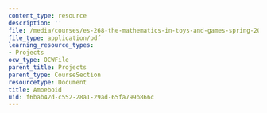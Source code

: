```yaml
---
content_type: resource
description: ''
file: /media/courses/es-268-the-mathematics-in-toys-and-games-spring-2010/f6bab42dc55228a129ad65fa799b866c_MITES_268S10_amoeba.pdf
file_type: application/pdf
learning_resource_types:
- Projects
ocw_type: OCWFile
parent_title: Projects
parent_type: CourseSection
resourcetype: Document
title: Amoeboid
uid: f6bab42d-c552-28a1-29ad-65fa799b866c
---
```

